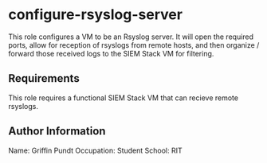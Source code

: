 configure-rsyslog-server
=========
This role configures a VM to be an Rsyslog server. It will open the required ports, allow for reception of rsyslogs from remote hosts, and then organize / forward those received logs to the SIEM Stack VM for filtering.

Requirements
------------
This role requires a functional SIEM Stack VM that can recieve remote rsyslogs.


Author Information
------------------
Name: Griffin Pundt
Occupation: Student
School: RIT